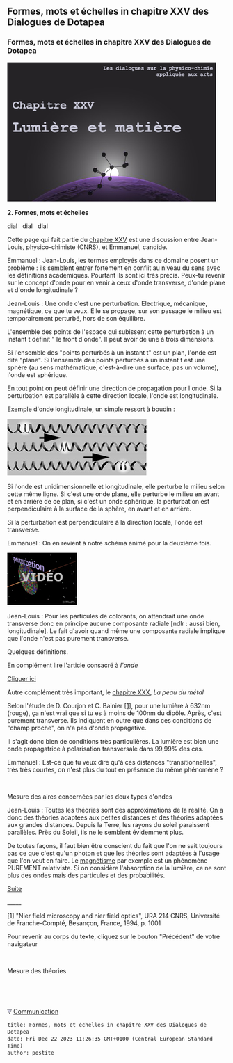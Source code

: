 ## Formes, mots et échelles in chapitre XXV des Dialogues de Dotapea
### Formes, mots et échelles in chapitre XXV des Dialogues de Dotapea
   ![](images/chap25planetemolecule.jpg)

**2\. Formes, mots et échelles**

dial   dial   dial

Cette page qui fait partie du [chapitre XXV](chap25lumiereetmatiere.html) est une discussion entre Jean-Louis, physico-chimiste (CNRS), et Emmanuel, candide.

Emmanuel : Jean-Louis, les termes employés dans ce domaine posent un problème : ils semblent entrer fortement en conflit au niveau du sens avec les définitions académiques. Pourtant ils sont ici très précis. Peux-tu revenir sur le concept d'onde pour en venir à ceux d'onde transverse, d'onde plane et d'onde longitudinale ?

Jean-Louis : Une onde c'est une perturbation. Electrique, mécanique, magnétique, ce que tu veux. Elle se propage, sur son passage le milieu est temporairement perturbé, hors de son équilibre.

L'ensemble des points de l'espace qui subissent cette perturbation à un instant t définit " le front d'onde". Il peut avoir de une à trois dimensions.

Si l'ensemble des "points perturbés à un instant t" est un plan, l'onde est dite "plane". Si l'ensemble des points perturbés à un instant t est une sphère (au sens mathématique, c'est-à-dire une surface, pas un volume), l'onde est sphérique.

  
En tout point on peut définir une direction de propagation pour l'onde. Si la perturbation est parallèle à cette direction locale, l'onde est longitudinale.

Exemple d'onde longitudinale, un simple ressort à boudin :

![](images/chap25ondelongitudinale.jpg)

  
Si l'onde est unidimensionnelle et longitudinale, elle perturbe le milieu selon cette même ligne. Si c'est une onde plane, elle perturbe le milieu en avant et en arrière de ce plan, si c'est un onde sphérique, la perturbation est perpendiculaire à la surface de la sphère, en avant et en arrière.

  
Si la perturbation est perpendiculaire à la direction locale, l'onde est transverse.

Emmanuel : On en revient à notre schéma animé pour la deuxième fois.

[![](images/chap25propalumiere.jpg)](players/propalumiere/index.html) 

Jean-Louis : Pour les particules de colorants, on attendrait une onde transverse donc en principe aucune composante radiale \[ndlr : aussi bien, longitudinale\]. Le fait d'avoir quand même une composante radiale implique que l'onde n'est pas purement transverse.

Quelques définitions.

En complément lire l'article consacré à _l'onde_

[Cliquer ici](onde.html)

Autre complément très important, le [chapitre XXX](chap30peaudumetal.html), _La peau du métal_

Selon l'étude de D. Courjon et C. Bainier [\[1\]](chap25formesmotsechelles.html#note1), pour une lumière à 632nm (rouge), ça n'est vrai que si tu es à moins de 100nm du dipôle. Après, c'est purement transverse. Ils indiquent en outre que dans ces conditions de "champ proche", on n'a pas d'onde propagative.

  
Il s'agit donc bien de conditions très particulières. La lumière est bien une onde propagatrice à polarisation transversale dans 99,99% des cas.

Emmanuel : Est-ce que tu veux dire qu'à ces distances "transitionnelles", très très courtes, on n'est plus du tout en présence du même phénomène ?

 

Mesure des aires concernées par les deux types d'ondes

Jean-Louis : Toutes les théories sont des approximations de la réalité. On a donc des théories adaptées aux petites distances et des théories adaptées aux grandes distances. Depuis la Terre, les rayons du soleil paraissent parallèles. Près du Soleil, ils ne le semblent évidemment plus.

De toutes façons, il faut bien être conscient du fait que l'on ne sait toujours pas ce que c'est qu'un photon et que les théories sont adaptées à l'usage que l'on veut en faire. Le [magnétisme](chap26magnetisme.html) par exemple est un phénomène PUREMENT relativiste. Si on considère l'absorption de la lumière, ce ne sont plus des ondes mais des particules et des probabilités.

[Suite](chap25symetrie.html)

\_\_\_\_\_

\[1\] "Nier field microscopy and nier field optics", URA 214 CNRS, Université de Franche-Compté, Besançon, France, 1994, p. 1001

Pour revenir au corps du texte, cliquez sur le bouton "Précédent" de votre navigateur

 

Mesure des théories

 



 ![](images/transparent122x1.gif)

 ![](images/flechebas.gif) [Communication](http://www.artrealite.com/annonceurs.htm)
```
title: Formes, mots et échelles in chapitre XXV des Dialogues de Dotapea
date: Fri Dec 22 2023 11:26:35 GMT+0100 (Central European Standard Time)
author: postite
```

